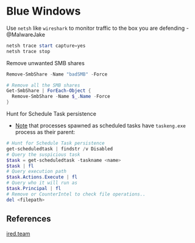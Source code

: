 # Blue Windows

Use `netsh` like `wireshark` to monitor traffic to the box you are defending - @MalwareJake 
```powershell
netsh trace start capture=yes
netsh trace stop
```

Remove unwanted SMB shares
```powershell
Remove-SmbShare -Name "badSMB" -Force

# Remove all the SMB shares
Get-SmbShare | ForEach-Object {
  Remove-SmbShare -Name $_.Name -Force
}
```

Hunt for Schedule Task persistence
- [Note](https://www.ired.team/offensive-security/persistence/t1053-schtask) that processes spawned as scheduled tasks have `taskeng.exe` process as their parent:
```powershell
# Hunt for Schedule Task persistence
get-scheduledtask | findstr /v Disabled
# Query the suspicious task
$task = get-scheduledtask -taskname <name>
$task | fl
# Query execution path
$task.Actions.Execute | fl
# Query who it will run as
$task.Principal | fl
# Remove or CounterIntel to check file operations..
del <filepath>
```


## References

[ired.team](https://www.ired.team/offensive-security/persistence/t1053-schtask)
